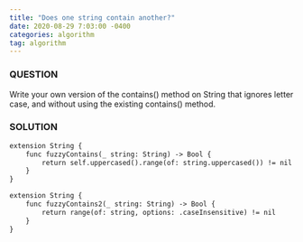 ```yaml
---
title: "Does one string contain another?"
date: 2020-08-29 7:03:00 -0400
categories: algorithm
tag: algorithm
---
```


### QUESTION
Write your own version of the contains() method on String that ignores letter case, and without using the existing contains() method.

### SOLUTION
```markdown
extension String {
    func fuzzyContains(_ string: String) -> Bool {
        return self.uppercased().range(of: string.uppercased()) != nil
    }
}

extension String {
    func fuzzyContains2(_ string: String) -> Bool {
        return range(of: string, options: .caseInsensitive) != nil
    }
}
```
